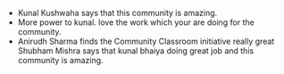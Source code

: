 - Kunal Kushwaha says that this community is amazing.
- More power to kunal. love the work which your are doing for the community.
- Anirudh Sharma finds the Community Classroom initiative really great
Shubham Mishra says that kunal bhaiya doing great job and this community is amazing.
